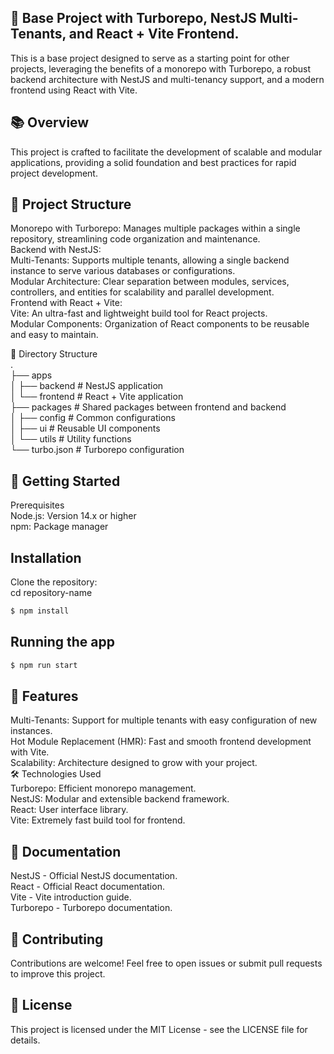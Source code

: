 ## 🚀 Base Project with Turborepo, NestJS Multi-Tenants, and React + Vite Frontend.<br>
This is a base project designed to serve as a starting point for other projects, leveraging the benefits of a monorepo with Turborepo, a robust backend architecture with NestJS and multi-tenancy support, and a modern frontend using React with Vite.<br>

## 📚 Overview<br>
This project is crafted to facilitate the development of scalable and modular applications, providing a solid foundation and best practices for rapid project development.<br>

## 🧩 Project Structure<br>
Monorepo with Turborepo: Manages multiple packages within a single repository, streamlining code organization and maintenance.<br>
Backend with NestJS:<br>
Multi-Tenants: Supports multiple tenants, allowing a single backend instance to serve various databases or configurations.<br>
Modular Architecture: Clear separation between modules, services, controllers, and entities for scalability and parallel development.<br>
Frontend with React + Vite:<br>
Vite: An ultra-fast and lightweight build tool for React projects.<br>
Modular Components: Organization of React components to be reusable and easy to maintain.<br>

📂 Directory Structure<br>
.<br>
├── apps<br>
│ ├── backend # NestJS application<br>
│ └── frontend # React + Vite application<br>
├── packages # Shared packages between frontend and backend<br>
│ ├── config # Common configurations<br>
│ ├── ui # Reusable UI components<br>
│ └── utils # Utility functions<br>
└── turbo.json # Turborepo configuration<br>


## 🚀 Getting Started<br>
Prerequisites<br>
Node.js: Version 14.x or higher<br>
npm: Package manager<br>

## Installation
Clone the repository:<br>
cd repository-name<br>

```bash
$ npm install
```

## Running the app

```bash
$ npm run start
```

## 🌟 Features<br>
Multi-Tenants: Support for multiple tenants with easy configuration of new instances.<br>
Hot Module Replacement (HMR): Fast and smooth frontend development with Vite.<br>
Scalability: Architecture designed to grow with your project.<br>
🛠️ Technologies Used<br>
Turborepo: Efficient monorepo management.<br>
NestJS: Modular and extensible backend framework.<br>
React: User interface library.<br>
Vite: Extremely fast build tool for frontend.<br>

## 📖 Documentation<br>
NestJS - Official NestJS documentation.<br>
React - Official React documentation.<br>
Vite - Vite introduction guide.<br>
Turborepo - Turborepo documentation.<br>

## 🤝 Contributing<br>
Contributions are welcome! Feel free to open issues or submit pull requests to improve this project.<br>

## 📄 License<br>
This project is licensed under the MIT License - see the LICENSE file for details.<br>
